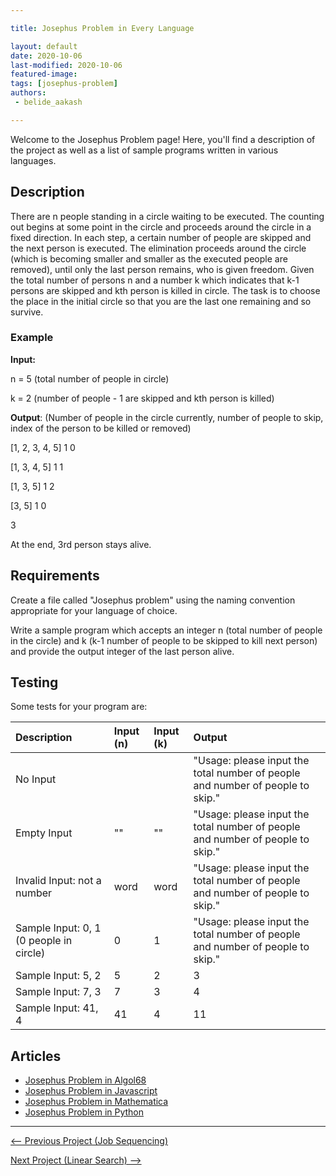 ```yaml
---

title: Josephus Problem in Every Language

layout: default
date: 2020-10-06
last-modified: 2020-10-06
featured-image: 
tags: [josephus-problem]
authors:
 - belide_aakash

---
```


Welcome to the Josephus Problem page! Here, you'll find a description of the project as well as a list of sample programs written in various languages.

## Description

There are n people standing in a circle waiting to be executed. The counting out begins at some point in the circle and proceeds around the circle in a fixed direction. In each step, a certain number of people are skipped and the next person is executed. The elimination proceeds around the circle (which is becoming smaller and smaller as the executed people are removed), until only the last person remains, who is given freedom. Given the total number of persons n and a number k which indicates that k-1 persons are skipped and kth person is killed in circle. The task is to choose the place in the initial circle so that you are the last one remaining and so survive.

### Example

__Input:__

n = 5 (total number of people in circle)

k = 2 (number of people - 1 are skipped and kth person is killed)

__Output__: (Number of people in the circle currently, number of people to skip, index of the person to be killed or removed)

[1, 2, 3, 4, 5] 1 0

[1, 3, 4, 5] 1 1

[1, 3, 5] 1 2

[3, 5] 1 0

3

At the end, 3rd person stays alive.


## Requirements

Create a file called "Josephus problem" using the naming convention appropriate for your language of choice.

Write a sample program which accepts an integer n (total number of people in the circle) and k (k-1 number of people to be skipped to kill next person) and provide the output integer of the last person alive.


## Testing

Some tests for your program are:


| Description | Input (n) | Input (k) | Output |
| :---------- | :---- | :---- | :----- |
| No Input                    |      |      | "Usage: please input the total number of people and number of people to skip." |
| Empty Input                 | ""   | ""   | "Usage: please input the total number of people and number of people to skip." |
| Invalid Input: not a number | word | word | "Usage: please input the total number of people and number of people to skip." |
| Sample Input: 0, 1 (0 people in circle)  | 0  | 1  | "Usage: please input the total number of people and number of people to skip." |
| Sample Input: 5, 2  | 5  | 2  | 3 |
| Sample Input: 7, 3  | 7  | 3  | 4 |
| Sample Input: 41, 4  | 41  | 4  | 11 |


## Articles

- [Josephus Problem in Algol68](https://sampleprograms.io/projects/josephus-problem/algol68)
- [Josephus Problem in Javascript](https://sampleprograms.io/projects/josephus-problem/javascript)
- [Josephus Problem in Mathematica](https://sampleprograms.io/projects/josephus-problem/mathematica)
- [Josephus Problem in Python](https://sampleprograms.io/projects/josephus-problem/python)

---

<nav class="project-nav">

<div id="prev" markdown="1">

[<-- Previous Project (Job Sequencing)](https://sampleprograms.io/projects/job-sequencing)

</div>

<div id="next" markdown="1">

[Next Project (Linear Search) -->](https://sampleprograms.io/projects/linear-search)

</div>

</nav>